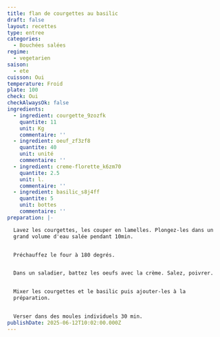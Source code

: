 ```yaml
---
title: flan de courgettes au basilic
draft: false
layout: recettes
type: entree
categories:
  - Bouchées salées
regime:
  - vegetarien
saison:
  - ete
cuisson: Oui
temperature: Froid
plate: 100
check: Oui
checkAlwaysOk: false
ingredients:
  - ingredient: courgette_9zozfk
    quantite: 11
    unit: Kg
    commentaire: ''
  - ingredient: oeuf_zf3zf8
    quantite: 40
    unit: unité
    commentaire: ''
  - ingredient: creme-florette_k6zm70
    quantite: 2.5
    unit: l.
    commentaire: ''
  - ingredient: basilic_s8j4ff
    quantite: 5
    unit: bottes
    commentaire: ''
preparation: |-

  Lavez les courgettes, les couper en lamelles. Plongez-les dans un
  grand volume d'eau salée pendant 10min.


  Préchauffez le four à 180 degrés.


  Dans un saladier, battez les oeufs avec la crème. Salez, poivrer.


  Mixer les courgettes et le basilic puis ajouter-les à la
  préparation.


  Verser dans des moules individuels 30 min.
publishDate: 2025-06-12T10:02:00.000Z
---
```

